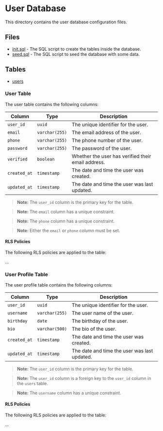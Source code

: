 # User Database

This directory contains the user database configuration files.

## Files

- [init.sql](src/init.sql) - The SQL script to create the tables inside the database.
- [seed.sql](src/seed.sql) - The SQL script to seed the database with some data.

## Tables

- [users](#user-table)

### User Table

The user table contains the following columns:

| Column       | Type           | Description                                        |
| ------------ | -------------- | -------------------------------------------------- |
| `user_id`    | `uuid`         | The unique identifier for the user.                |
| `email`      | `varchar(255)` | The email address of the user.                     |
| `phone`      | `varchar(255)` | The phone number of the user.                      |
| `password`   | `varchar(255)` | The password of the user.                          |
| `verified`   | `boolean`      | Whether the user has verified their email address. |
| `created_at` | `timestamp`    | The date and time the user was created.            |
| `updated_at` | `timestamp`    | The date and time the user was last updated.       |

> **Note:** The `user_id` column is the primary key for the table.

> **Note:** The `email` column has a unique constraint.

> **Note:** The `phone` column has a unique constraint.

> **Note:** Either the `email` or `phone` column must be set.

#### RLS Policies

The following RLS policies are applied to the table:

...

### User Profile Table

The user profile table contains the following columns:

| Column       | Type           | Description                                  |
| ------------ | -------------- | -------------------------------------------- |
| `user_id`    | `uuid`         | The unique identifier for the user.          |
| `username`   | `varchar(255)` | The user name of the user.                   |
| `birthday`   | `date`         | The birthday of the user.                    |
| `bio`        | `varchar(500)` | The bio of the user.                         |
| `created_at` | `timestamp`    | The date and time the user was created.      |
| `updated_at` | `timestamp`    | The date and time the user was last updated. |

> **Note:** The `user_id` column is the primary key for the table.

> **Note:** The `user_id` column is a foreign key to the `user_id` column in the `users` table.

> **Note:** The `username` column has a unique constraint.

#### RLS Policies

The following RLS policies are applied to the table:

...